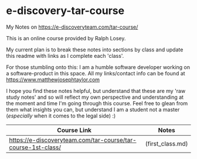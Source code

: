 # e-discovery-tar-course
My Notes on https://e-discoveryteam.com/tar-course/

This is an online course provided by Ralph Losey.

My current plan is to break these notes into sections by class and update this readme with links as I complete each 'class'.

For those stumbling onto this: I am a humble software developer working on a software-product in this space. All my links/contact info can be found at https://www.matthewjosephtaylor.com

I hope you find these notes helpful, but understand that these are my 'raw study notes' and so will reflect my own perspective and understanding at the moment and time I'm going through this course. Feel free to glean from them what insights you can, but understand I am a student not a master (_especially_ when it comes to the legal side) :)

| Course Link | Notes |
| --- | --- |
| https://e-discoveryteam.com/tar-course/tar-course-1st-class/ | (first_class.md) |